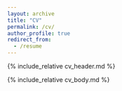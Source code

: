 ```yaml
---
layout: archive
title: "CV"
permalink: /cv/
author_profile: true
redirect_from:
  - /resume
---
```

{% include_relative cv_header.md %}
<!-- à ajouter dans le .hmtl : 
h2 {
	line-height: 0.8;
}  
		-->

{% include_relative cv_body.md %}